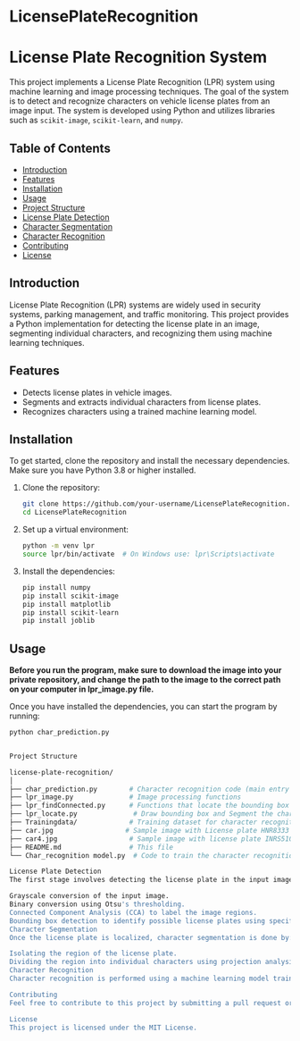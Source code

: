 # LicensePlateRecognition

# License Plate Recognition System

This project implements a License Plate Recognition (LPR) system using machine learning and image processing techniques. The goal of the system is to detect and recognize characters on vehicle license plates from an image input. The system is developed using Python and utilizes libraries such as `scikit-image`, `scikit-learn`, and `numpy`.

## Table of Contents
- [Introduction](#introduction)
- [Features](#features)
- [Installation](#installation)
- [Usage](#usage)
- [Project Structure](#project-structure)
- [License Plate Detection](#license-plate-detection)
- [Character Segmentation](#character-segmentation)
- [Character Recognition](#character-recognition)
- [Contributing](#contributing)
- [License](#license)

## Introduction

License Plate Recognition (LPR) systems are widely used in security systems, parking management, and traffic monitoring. This project provides a Python implementation for detecting the license plate in an image, segmenting individual characters, and recognizing them using machine learning techniques.

## Features

- Detects license plates in vehicle images.
- Segments and extracts individual characters from license plates.
- Recognizes characters using a trained machine learning model.

  
## Installation

To get started, clone the repository and install the necessary dependencies. Make sure you have Python 3.8 or higher installed.

1. Clone the repository:
    ```bash
    git clone https://github.com/your-username/LicensePlateRecognition.git
    cd LicensePlateRecognition
    ```

2. Set up a virtual environment:
    ```bash
    python -m venv lpr
    source lpr/bin/activate  # On Windows use: lpr\Scripts\activate
    ```

3. Install the dependencies:
    ```bash
    pip install numpy
    pip install scikit-image
    pip install matplotlib
    pip install scikit-learn
    pip install joblib
    ```

## Usage

**Before you run the program, make sure to download the image into your private repository, and change the path to the image to the correct path on your computer in lpr_image.py file.**

Once you have installed the dependencies, you can start the program by running:

```bash
python char_prediction.py


Project Structure

license-plate-recognition/
│
├── char_prediction.py        # Character recognition code (main entry point)
├── lpr_image.py              # Image processing functions
├── lpr_findConnected.py      # Functions that locate the bounding box of the license plate
├── lpr_locate.py              # Draw bounding box and Segment the characthers on the Licenseplate
├── Trainingdata/             # Training dataset for character recognition
├── car.jpg                  # Sample image with License plate HNR8333
├── car4.jpg                  # Sample image with license plate INRS5103
├── README.md                 # This file
└── Char_recognition model.py  # Code to train the character recognition model

License Plate Detection
The first stage involves detecting the license plate in the input image. The steps include:

Grayscale conversion of the input image.
Binary conversion using Otsu's thresholding.
Connected Component Analysis (CCA) to label the image regions.
Bounding box detection to identify possible license plates using specific size and shape constraints.
Character Segmentation
Once the license plate is localized, character segmentation is done by:

Isolating the region of the license plate.
Dividing the region into individual characters using projection analysis and connected components.
Character Recognition
Character recognition is performed using a machine learning model trained on a labeled dataset of characters. The characters are resized to a uniform size (20x20 pixels) before feeding into a Support Vector Classifier (SVC) for classification.

Contributing
Feel free to contribute to this project by submitting a pull request or opening an issue. All contributions are welcome!

License
This project is licensed under the MIT License.
